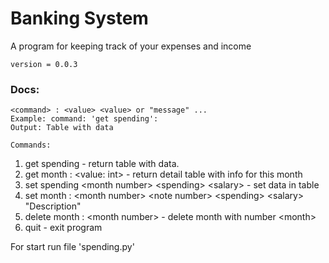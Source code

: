 # Banking System

A program for keeping track of your expenses and income

```version = 0.0.3```


### Docs:
```<command> : <value> <value> or "message" ... ```<br>
```Example: command: 'get spending':```<br>
```Output: Table with data```

```Commands:``` <br>
1. get spending - return table with data.
2. get month : <value: int> - return detail table with info for this month
3. set spending \<month number> \<spending> \<salary> - set data in table
4. set month : \<month number> \<note number> \<spending> \<salary> "Description"  
5. delete month : \<month number> - delete month with number \<month>
6. quit - exit program

For start run file 'spending.py'


